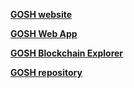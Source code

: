 [**GOSH website**](https://gosh.sh/)

[**GOSH Web App**](https://app.gosh.sh/)

[**GOSH Blockchain Explorer**](https://gosh.live/)

[**GOSH repository**](https://github.com/gosh-sh/gosh/)
